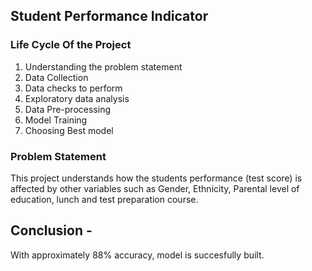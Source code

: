 ## Student Performance Indicator

### Life Cycle Of the Project

1) Understanding the problem statement
2) Data Collection
3) Data checks to perform
4) Exploratory data analysis
5) Data Pre-processing
6) Model Training
7) Choosing Best model

###  Problem Statement

This project understands how the students performance (test score) is affected by other variables such as Gender, Ethnicity, Parental level of education, lunch and test preparation course.


## Conclusion - 

With approximately 88% accuracy, model is succesfully built. 

